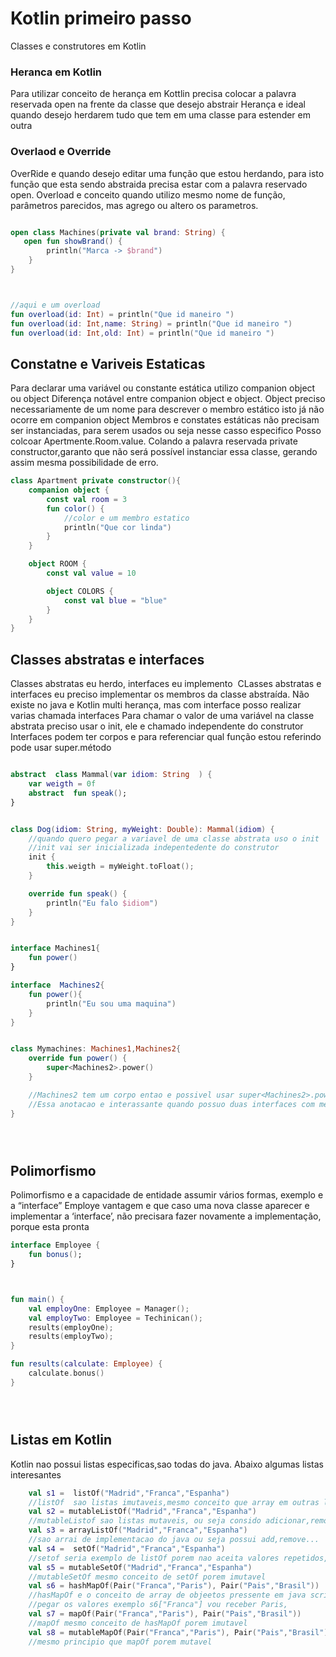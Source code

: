 # Kotlin primeiro passo
Classes e construtores em Kotlin

### Heranca em Kotlin

Para utilizar conceito de herança em Kottlin precisa colocar a palavra reservada open na frente da classe que desejo abstrair
Herança e ideal quando desejo herdarem tudo que tem em uma classe para estender em outra

### Overlaod e Override
OverRide e quando desejo editar uma função que estou herdando, para isto função que esta sendo
abstraida precisa estar com a palavra reservado open.
Overload e conceito quando utilizo mesmo nome de função, parâmetros parecidos, mas agrego ou altero os parametros.

```Kotlin

open class Machines(private val brand: String) {
   open fun showBrand() {
        println("Marca -> $brand")
    }
}



//aqui e um overload
fun overload(id: Int) = println("Que id maneiro ")
fun overload(id: Int,name: String) = println("Que id maneiro ")
fun overload(id: Int,old: Int) = println("Que id maneiro ")
```

## Constatne e Variveis Estaticas

Para declarar uma variável ou constante estática utilizo companion object ou object
Diferença notável entre companion object e object.
Object preciso necessariamente de um nome para descrever o membro estático isto já não ocorre em companion object
Membros e constates estáticas não precisam ser instanciadas, para serem usados ou seja nesse casso especifico
Posso colcoar Apertmente.Room.value.
Colando a palavra reservada private constructor,garanto que não será possível instanciar essa classe, gerando assim mesma possibilidade de erro.

```kotlin
class Apartment private constructor(){
    companion object {
        const val room = 3
        fun color() {
            //color e um membro estatico
            println("Que cor linda")
        }
    }

    object ROOM {
        const val value = 10

        object COLORS {
            const val blue = "blue"
        }
    }
}

```

## Classes abstratas e interfaces
Classes abstratas eu herdo, interfaces eu implemento 
CLasses abstratas e interfaces eu preciso implementar os membros da classe abstraída.
Não existe no java e Kotlin multi herança, mas com interface posso realizar varias chamada interfaces
Para chamar o valor de uma variável na classe abstrata preciso usar o init, ele e chamado independente do construtor
Interfaces podem ter corpos e para referenciar qual função estou referindo pode usar super<interface>.método


```kotlin

abstract  class Mammal(var idiom: String  ) {
    var weigth = 0f
    abstract  fun speak();
}


class Dog(idiom: String, myWeight: Double): Mammal(idiom) {
    //quando quero pegar a variavel de uma classe abstrata uso o init
    //init vai ser inicializada indepentedente do construtor
    init {
        this.weigth = myWeight.toFloat();
    }

    override fun speak() {
        println("Eu falo $idiom")
    }
}


interface Machines1{
    fun power()
}

interface  Machines2{
    fun power(){
        println("Eu sou uma maquina")
    }
}


class Mymachines: Machines1,Machines2{
    override fun power() {
        super<Machines2>.power()
    }

    //Machines2 tem um corpo entao e possivel usar super<Machines2>.power()
    //Essa anotacao e interassante quando possuo duas interfaces com mesmo corpo.
}





```

## Polimorfismo
Polimorfismo e a capacidade de entidade assumir vários formas, exemplo e a “interface” Employe
vantagem e que caso uma nova classe aparecer e implementar a ‘interface’, não precisara fazer
novamente a implementação, porque esta pronta


```kotlin
interface Employee {
    fun bonus();
}



fun main() {
    val employOne: Employee = Manager();
    val employTwo: Employee = Techinican();
    results(employOne);
    results(employTwo);
}

fun results(calculate: Employee) {
    calculate.bonus()
}





```

## Listas em Kotlin
Kotlin nao possui listas especificas,sao todas do java.
Abaixo algumas listas interesantes 


```kotlin
    val s1 =  listOf("Madrid","Franca","Espanha")
    //listOf  sao listas imutaveis,mesmo conceito que array em outras linguagues porem imutavel
    val s2 = mutableListOf("Madrid","Franca","Espanha")
    //mutableListof sao listas mutaveis, ou seja consido adicionar,remover...
    val s3 = arrayListOf("Madrid","Franca","Espanha")
    //sao arrai de implementacao do java ou seja possui add,remove...
    val s4 =  setOf("Madrid","Franca","Espanha")
    //setof seria exemplo de listOf porem nao aceita valores repetidos, se eu repetir franca,espanha.. ele ignora
    val s5 = mutableSetOf("Madrid","Franca","Espanha")
    //mutableSetOf mesmo conceito de setOf porem imutavel
    val s6 = hashMapOf(Pair("Franca","Paris"), Pair("Pais","Brasil"))
    //hasMapOf e o conceito de array de objeetos pressente em java script, atravas das chaves consigo
    //pegar os valores exemplo s6["Franca"] vou receber Paris,
    val s7 = mapOf(Pair("Franca","Paris"), Pair("Pais","Brasil"))
    //mapOf mesmo conceito de hasMapOf porem imutavel
    val s8 = mutableMapOf(Pair("Franca","Paris"), Pair("Pais","Brasil"))
    //mesmo principio que mapOf porem mutavel


```
